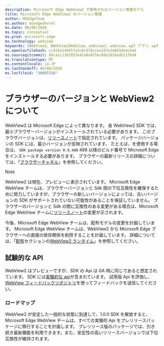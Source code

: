 ```yaml
---
description: Microsoft Edge WebView2 で使用されるバージョン管理モデル
title: Microsoft Edge WebView2 のバージョン管理
author: MSEdgeTeam
ms.author: msedgedevrel
ms.date: 06/08/2020
ms.topic: conceptual
ms.prod: microsoft-edge
ms.technology: webview
keywords: IWebView2、IWebView2WebView、webview2、webview、wpf アプリ、wpf、edge、ICoreWebView2、ICoreWebView2Host、browser control、edge html
ms.openlocfilehash: cc924a146057a3c8c578ccea187e1dd63dedcbe6
ms.sourcegitcommit: 8dca1c1367853e45a0a975bc89b1818adb117bd4
ms.translationtype: MT
ms.contentlocale: ja-JP
ms.lasthandoff: 06/08/2020
ms.locfileid: "10697218"
---
```

# ブラウザーのバージョンと WebView2 について  

WebView2 は Microsoft Edge によって異なります。  各 WebView2 SDK では、最小ブラウザーバージョンがインストールされている必要があります。  このブラウザバージョンは、[リリースノート][Webview2Releasenotes]で指定されています。  パッケージバージョンの SDK には、最小バージョンが反映されています。  たとえば、を使用する場合は、 `SDK package version 0.9.488` 488 以降のビルド番号で Microsoft Edge をインストールする必要があります。  ブラウザーの最新リリースの詳細については、「[ブラウザーチャネル][DeployedgeChannels]」を参照してください。  

> [!NOTE]
> WebView2 は現在、プレビューに表示されています。  Microsoft Edge WebView チームは、ブラウザーバージョンと Sdk 間の下位互換性を確保するために努力していますが、ブラウザーの新しいバージョンによっては、古いバージョンの SDK がサポートされていない可能性があることを保証していません。  ブラウザーのバージョンと Sdk の間に互換性のある変更がある場合は、Microsoft Edge WebView チームに[リリースノート][Webview2Releasenotes]の変更が示されます。  

今後、Microsoft Edge WebView チームは、配布モデルの変更を計画しています。  Microsoft Edge WebView チームは、WebView2 から Microsoft Edge ブラウザーへの直接の依存関係を削除することを計画しています。  詳細については、「[配布][Webview2Distibution]セクションの[WebView2 ランタイム][Webview2IndexEdgeRuntime]」を参照してください。  

## 試験的な API  

WebView2 はプレビューですが、SDK の Api は GA 時に同じであると想定されています。  SDK には[実験的な api][Webview2ReferenceWin3209538Experimental]が含まれています。  試用版 Api を評価し、 [WebView フィードバックリポジトリ][GithubMicrosoftedgeWebviewfeedback]を使ってフィードバックを送信してください。  

### ロードマップ  

WebView2 が安定した一般的な状態に到達して、1.0.0 SDK を解放すると、Microsoft Edge WebView チームは、すべての実験的 Api をプレリリースパッケージに移行することを計画します。  プレリリース版のパッケージでは、引き続き最新機能を利用できます。また、安定性の高いリリースバージョンでは下位互換性が維持されます。  

<!--links -->

[Webview2Distibution]: ./distribution.md "WebView2 を使用したアプリケーションの配布 |Microsoft ドキュメント"  
[Webview2IndexEdgeRuntime]: ./distribution.md#microsoft-edge-webview2-runtime "Microsoft Edge WebView2 Runtime-WebView2 を使用したアプリケーションの配布 |Microsoft ドキュメント"  
[Webview2ReferenceWin3209538Experimental]: ../reference/win32/0-9-538-reference-webview2.md#experimental "実験的な参照 (WebView2) |Microsoft ドキュメント"  
[Webview2Releasenotes]: ../releasenotes.md "WebView2 SDK のリリースノート |Microsoft ドキュメント"  

[DeployedgeChannels]: /deployedge/microsoft-edge-channels "Microsoft Edge チャネルの概要 |Microsoft ドキュメント"  

[GithubMicrosoftedgeWebviewfeedback]: https://github.com/MicrosoftEdge/WebViewFeedback "WebView フィードバック-MicrosoftEdge/WebViewFeedback |GitHub"  
